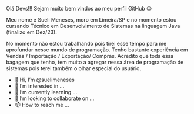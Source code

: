 Olá Devs!!! Sejam muito bem vindos ao meu perfil GitHub 😉

Meu nome é Sueli Meneses, moro em Limeira/SP e no momento estou cursando Técnico em Desenvolvimento de Sistemas na linguagem Java (finalizo em Dez/23).

No momento não estou trabalhando pois tirei esse tempo para me aprofundar nesse mundo de programação.
Tenho bastante experiência em Vendas / Importação / Exportação/ Compras. Acredito que toda essa bagagem que tenho, tem muito a agregar nessa área de programação de sistemas
pois terei também o olhar especial do usuário. 



- 👋 Hi, I’m @suelimeneses
- 👀 I’m interested in ...
- 🌱 I’m currently learning ...
- 💞️ I’m looking to collaborate on ...
- 📫 How to reach me ...

<!---
suelimeneses/suelimeneses is a ✨ special ✨ repository because its `README.md` (this file) appears on your GitHub profile.
You can click the Preview link to take a look at your changes.
--->
